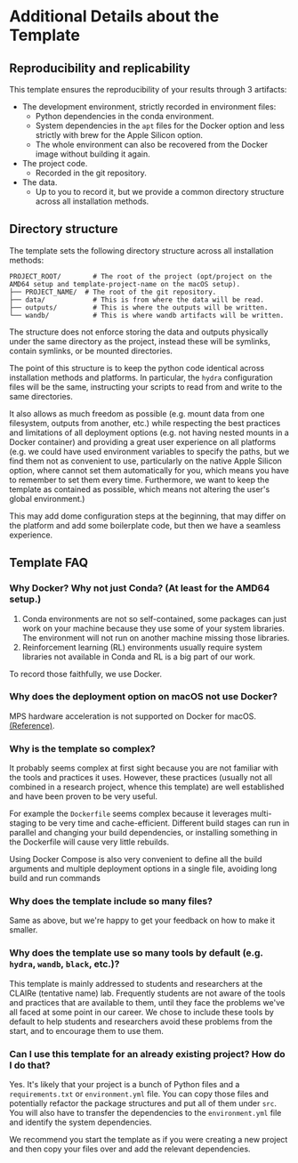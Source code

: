 # Additional Details about the Template

## Reproducibility and replicability

This template ensures the reproducibility of your results through 3 artifacts:

- The development environment, strictly recorded in environment files:
    - Python dependencies in the conda environment.
    - System dependencies in the `apt` files for the Docker option and less strictly with brew for the Apple Silicon
      option.
    - The whole environment can also be recovered from the Docker image without building it again.
- The project code.
    - Recorded in the git repository.
- The data.
    - Up to you to record it, but we provide a common directory structure across all installation methods.

## Directory structure

The template sets the following directory structure across all installation methods:

```text
PROJECT_ROOT/        # The root of the project (opt/project on the AMD64 setup and template-project-name on the macOS setup).
├── PROJECT_NAME/  # The root of the git repository.
├── data/            # This is from where the data will be read.
├── outputs/         # This is where the outputs will be written.
└── wandb/           # This is where wandb artifacts will be written.
```

The structure does not enforce storing the data and outputs physically under the same directory as the project,
instead these will be symlinks, contain symlinks, or be mounted directories.

The point of this structure is to keep the python code identical across installation methods and platforms.
In particular, the `hydra` configuration files will be the same,
instructing your scripts to read from and write to the same directories.

It also allows as much freedom as possible (e.g. mount data from one filesystem, outputs from another, etc.) while
respecting the best practices and limitations of all deployment options
(e.g. not having nested mounts in a Docker container)
and providing a great user experience on all platforms
(e.g. we could have used environment variables to specify the paths, but we find them not as convenient to use,
particularly on the native Apple Silicon option, where cannot set them automatically for you,
which means you have to remember to set them every time.
Furthermore, we want to keep the template as contained as possible, which means not altering the user's global
environment.)

This may add dome configuration steps at the beginning, that may differ on the platform and add some
boilerplate code, but then we have a seamless experience.

## Template FAQ

### Why Docker? Why not just Conda? (At least for the AMD64 setup.)

1. Conda environments are not so self-contained, some packages can just work on your machine because they use some of
   your system libraries.
   The environment will not run on another machine missing those libraries.
2. Reinforcement learning (RL) environments usually require system libraries not available in Conda
   and RL is a big part of our work.

To record those faithfully, we use Docker.

### Why does the deployment option on macOS not use Docker?

MPS hardware acceleration is not supported on Docker for
macOS. [(Reference)](https://github.com/pytorch/pytorch/issues/81224).

### Why is the template so complex?

It probably seems complex at first sight because you are not familiar with the tools and practices it uses.
However, these practices (usually not all combined in a research project, whence this template) are
well established and have been proven to be very useful.

For example the `Dockerfile` seems complex because it leverages multi-staging to be very
time and cache-efficient.
Different build stages can run in parallel and changing your build dependencies,
or installing something in the Dockerfile will cause very little rebuilds.

Using Docker Compose is also very convenient to define all the build arguments and multiple deployment options
in a single file, avoiding long build and run commands

### Why does the template include so many files?

Same as above, but we're happy to get your feedback on how to make it smaller.

### Why does the template use so many tools by default (e.g. `hydra`, `wandb`, `black`, etc.)?

This template is mainly addressed to students and researchers at the CLAIRe (tentative name) lab.
Frequently students are not aware of the tools and practices that are available to them, until they face the problems
we've all faced at some point in our career.
We chose to include these tools by default to help students and researchers avoid these problems from the start,
and to encourage them to use them.

### Can I use this template for an already existing project? How do I do that?

Yes. It's likely that your project is a bunch of Python files and a `requirements.txt` or `environment.yml` file.
You can copy those files and potentially refactor the package structures and put all of them under `src`.
You will also have to transfer the dependencies to the `environment.yml` file and identify the system dependencies.

We recommend you start the template as if you were creating a new project and then copy your files over and add the
relevant dependencies.
